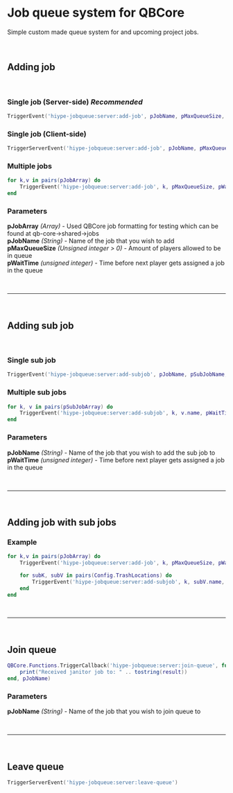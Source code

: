# <b>Job queue system for QBCore</b>

Simple custom made queue system for and upcoming project jobs.

<br>

## <b>Adding job</b>
<br>

### Single job (Server-side) <i>Recommended</i>
```lua
TriggerEvent('hiype-jobqueue:server:add-job', pJobName, pMaxQueueSize, pWaitTime)
```

### Single job (Client-side)
```lua
TriggerServerEvent('hiype-jobqueue:server:add-job', pJobName, pMaxQueueSize, pWaitTime)
```

### Multiple jobs
```lua
for k,v in pairs(pJobArray) do
    TriggerEvent('hiype-jobqueue:server:add-job', k, pMaxQueueSize, pWaitTime)
end
```

### Parameters
<b>pJobArray</b> <i>(Array)</i> - Used QBCore job formatting for testing which can be found at qb-core->shared->jobs<br>
<b>pJobName</b> <i>(String)</i> - Name of the job that you wish to add<br>
<b>pMaxQueueSize</b> <i>(Unsigned integer > 0)</i> - Amount of players allowed to be in queue<br>
<b>pWaitTime</b> <i>(unsigned integer)</i> - Time before next player gets assigned a job in the queue

<br>
<hr>
<br>

## <b>Adding sub job</b>
<br>

### Single sub job
```lua
TriggerEvent('hiype-jobqueue:server:add-subjob', pJobName, pSubJobName, pWaitTime)
```

### Multiple sub jobs
```lua
for k, v in pairs(pSubJobArray) do
    TriggerEvent('hiype-jobqueue:server:add-subjob', k, v.name, pWaitTime)
end
```

### Parameters
<b>pJobName</b> <i>(String)</i> - Name of the job that you wish to add the sub job to<br>
<b>pWaitTime</b> <i>(unsigned integer)</i> - Time before next player gets assigned a job in the queue

<br>
<hr>
<br>

## <b>Adding job with sub jobs</b>
### Example
```Lua
for k,v in pairs(pJobArray) do
    TriggerEvent('hiype-jobqueue:server:add-job', k, pMaxQueueSize, pWaitTime)

    for subK, subV in pairs(Config.TrashLocations) do
        TriggerEvent('hiype-jobqueue:server:add-subjob', k, subV.name, pMaxQueueSize2)
    end
end
```

<br>
<hr>
<br>

## <b>Join queue</b>
```lua
QBCore.Functions.TriggerCallback('hiype-jobqueue:server:join-queue', function(result)
    print("Received janitor job to: " .. tostring(result))
end, pJobName)
```

### Parameters
<b>pJobName</b> <i>(String)</i> - Name of the job that you wish to join queue to<br>

<br>
<hr>
<br>

## <b>Leave queue</b>
```lua
TriggerServerEvent('hiype-jobqueue:server:leave-queue')
```